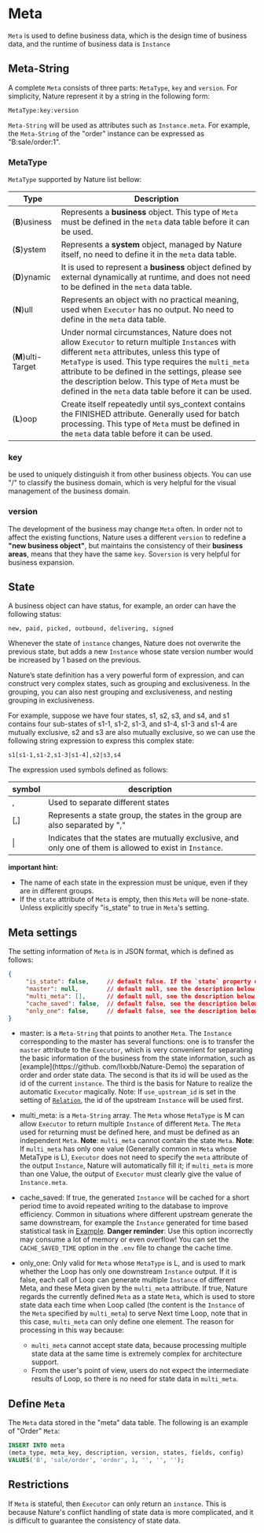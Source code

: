 # Meta

`Meta` is used to define business data, which is the design time of business data, and the runtime of business data is `Instance`

## Meta-String

A complete `Meta` consists of three parts: `MetaType`, `key` and `version`. For simplicity, Nature represent it by a string in the following form:

```
MetaType:key:version
```

`Meta-String` will be used as attributes such as `Instance.meta`. For example, the `Meta-String` of the "order" instance can be expressed as "B:sale/order:1".

### MetaType

`MetaType` supported by Nature list bellow:

| Type               | Description                                                  |
| ------------------ | ------------------------------------------------------------ |
| (**B**)usiness     | Represents a **business** object. This type of `Meta` must be defined in the `meta` data table before it can be used. |
| (**S**)ystem       | Represents a **system** object, managed by Nature itself, no need to define it in the `meta` data table. |
| (**D**)ynamic      | It is used to represent a **business** object defined by external dynamically at runtime, and does not need to be defined in the `meta` data table. |
| (**N**)ull         | Represents an object with no practical meaning, used when `Executor` has no output. No need to define in the `meta` data table. |
| (**M**)ulti-Target | Under normal circumstances, Nature does not allow `Executor` to return multiple `Instance`s with different `meta` attributes, unless this type of `MetaType` is used. This type requires the `multi_meta` attribute to be defined in the settings, please see the description below. This type of `Meta` must be defined in the `meta` data table before it can be used. |
| (**L**)oop         | Create itself repeatedly until sys_context contains the FINISHED attribute. Generally used for batch processing. This type of `Meta` must be defined in the `meta` data table before it can be used. |

### key

be used to uniquely distinguish it from other business objects. You can use "/" to classify the business domain, which is very helpful for the visual management of the business domain.

### version

The development of the business may change `Meta` often. In order not to affect the existing functions, Nature uses a different `version` to redefine a **"new business object"**, but maintains the consistency of their **business areas**, means that they have the same `key`.  So`version` is very helpful for business expansion.

## State

A business object can have status, for example, an order can have the following status:

```
new, paid, picked, outbound, delivering, signed
```

Whenever the state of `instance` changes, Nature does not overwrite the previous state, but adds a new `Instance` whose state version number would be increased by 1 based on the previous.

Nature’s state definition has a very powerful form of expression, and can construct very complex states, such as grouping and exclusiveness. In the grouping, you can also nest grouping and exclusiveness, and nesting grouping in exclusiveness.

For example, suppose we have four states, s1, s2, s3, and s4, and s1 contains four sub-states of s1-1, s1-2, s1-3, and s1-4, s1-3 and s1-4 are mutually exclusive, s2 and s3 are also mutually exclusive, so we can use the following string expression to express this complex state:

```
s1[s1-1,s1-2,s1-3|s1-4],s2|s3,s4
```

The expression used symbols defined as follows:

| symbol | description                                                  |
| ------ | ------------------------------------------------------------ |
| ,      | Used to separate different states                            |
| [,]    | Represents a state group, the states in the group are also separated by "," |
| \|     | Indicates that the states are mutually exclusive, and only one of them is allowed to exist in `Instance`. |

**important hint:** 

- The name of each state in the expression must be unique, even if they are in different groups.
- If the `state`  attribute of `Meta` is empty, then this `Meta` will be none-state. Unless explicitly specify "is_state" to true in `Meta`‘s setting. 

## Meta settings

The setting information of `Meta` is in JSON format, which is defined as follows:

```json
{
     "is_state": false, 	// default false. If the `state` property of `Meta` is empty but want to be state, you can set this property to true. For example, a counter `Meta` needs to be state.
     "master": null, 		// default null, see the description below
     "multi_meta": [], 		// default null, see the description below
     "cache_saved": false, 	// default false, see the description below
     "only_one": false, 	// default false, see the description below
}
```

- master: is a `Meta-String` that points to another `Meta`. The `Instance` corresponding to the master has several functions: one is to transfer the `master` attribute to the `Executor`, which is very convenient for separating the basic information of the business from the state information, such as [example](https://github. com/llxxbb/Nature-Demo) the separation of order and order state data. The second is that its id will be used as the id of the current `instance`. The third is the basis for Nature to realize the automatic `Executor` magically. Note: If `use_upstream_id` is set in the setting of [`Relation`](relation.md), the id of the upstream `Instance` will be used first.

- multi_meta: is a `Meta-String` array. The `Meta` whose `MetaType` is M can allow `Executor` to return multiple `Instance` of different `Meta`. The `Meta` used for returning must be defined here, and must be defined as an independent `Meta`. **Note**: `multi_meta` cannot contain the state `Meta`. **Note**: If `multi_meta` has only one value (Generally common in `Meta` whose MetaType is L), `Executor` does not need to specify the `meta` attribute of the output `Instance`, Nature will automatically fill it; if `multi_meta` is more than one Value, the output of `Executor` must clearly give the value of `Instance.meta`.

- cache_saved: If true, the generated `Instance` will be cached for a short period time to avoid repeated writing to the database to improve efficiency. Common in situations where different upstream generate the same downstream, for example the `Instance` generated for time based statistical task in [Example](../../../nature-demo/README_EN.md). **Danger reminder**: Use this option incorrectly may consume a lot of memory or even overflow! You can set the `CACHE_SAVED_TIME` option in the `.env` file to change the cache time.
- only_one: Only valid for `Meta` whose `MetaType` is L, and is used to mark whether the Loop has only one downstream `Instance` output. If it is false, each call of Loop can generate multiple `Instance` of different Meta, and these Meta given by the `multi_meta` attribute. If true, Nature regards the currently defined `Meta` as a state `Meta`, which is used to store state data each time when Loop called (the content is the `Instance` of the `Meta` specified by `multi_meta`) to serve Next time Loop, note that in this case, `multi_meta` can only define one element. The reason for processing in this way because:

  - `multi_meta` cannot accept state data, because processing multiple state data at the same time is extremely complex for architecture support.
  - From the user's point of view, users do not expect the intermediate results of Loop, so there is no need for state data in `multi_meta`.

## Define `Meta`

The `Meta` data stored in the "meta" data table. The following is an example of "Order" `Meta`:

```sql
INSERT INTO meta
(meta_type, meta_key, description, version, states, fields, config)
VALUES('B', 'sale/order', 'order', 1, '', '', '');
```

## Restrictions

If `Meta` is stateful, then `Executor` can only return an `instance`. This is because Nature's conflict handling of state data is more complicated, and it is difficult to guarantee the consistency of state data.

